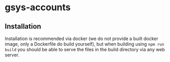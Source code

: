 # gsys-accounts

## Installation

Installation is recommended via docker (we do not provide a built docker image, only a Dockerfile do build yourself), but when building using `npm run build` you should be able to serve the files in the build directory via any web server.